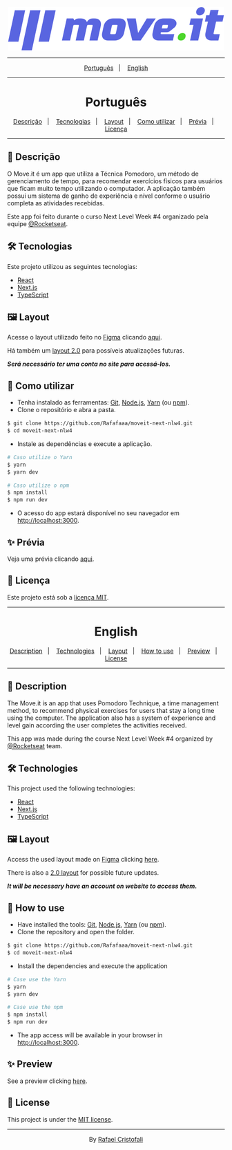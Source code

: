 <div align="center">
  <img src="https://github.com/Rafafaaa/moveit-next-nlw4/blob/master/.github/images/logo.svg" alt="logo-moveit" target="_blank" />
</div>
<hr/>
<p align="center">
  <a href="#Português">Português</a>&nbsp;&nbsp;&nbsp;|&nbsp;&nbsp;&nbsp;
  <a href="#English">English</a>
</p>
<hr/>

<div align="center">
  <h1>Português</h1>
</div>

<p align="center">
  <a href="#pushpin-Descrição">Descrição</a>&nbsp;&nbsp;&nbsp;|&nbsp;&nbsp;&nbsp;
  <a href="#hammer_and_wrench-Tecnologias">Tecnologias</a>&nbsp;&nbsp;&nbsp;|&nbsp;&nbsp;&nbsp;
  <a href="#framed_picture-Layout">Layout</a>&nbsp;&nbsp;&nbsp;|&nbsp;&nbsp;&nbsp;
  <a href="#rocket-Como-utilizar">Como utilizar</a>&nbsp;&nbsp;&nbsp;|&nbsp;&nbsp;&nbsp;
  <a href="#sparkles-Prévia">Prévia</a>&nbsp;&nbsp;&nbsp;|&nbsp;&nbsp;&nbsp;
  <a href="#page_facing_up-Licença">Licença</a>
</p>
<hr/>

## :pushpin: Descrição
O Move.it é um app que utiliza a Técnica Pomodoro, um método de gerenciamento de tempo, para recomendar exercícios físicos para usuários que ficam muito tempo utilizando o computador. A aplicação também possui um sistema de ganho de experiência e nível conforme o usuário completa as atividades recebidas.

Este app foi feito durante o curso Next Level Week #4 organizado pela equipe [@Rocketseat](https://github.com/Rocketseat).

## :hammer_and_wrench: Tecnologias
Este projeto utilizou as seguintes tecnologias:
* [React](https://pt-br.reactjs.org)
* [Next.js](https://nextjs.org)
* [TypeScript](https://www.typescriptlang.org)

## :framed_picture: Layout
Acesse o layout utilizado feito no [Figma](https://www.figma.com) clicando [aqui](https://www.figma.com/file/A1iXV91K5yFvNiO9gekfjI/Move.it-1.0?node-id=160%3A2761).

Há também um [layout 2.0](https://www.figma.com/file/6bCYIXDFoVnD2Z5l2moOYi/Move.it-2.0?node-id=160%3A2761) para possíveis atualizações futuras.

***Será necessário ter uma conta no site para acessá-los.***

## :rocket: Como utilizar
* Tenha instalado as ferramentas: [Git](https://git-scm.com), [Node.js](https://nodejs.org/en/), [Yarn](https://yarnpkg.com) (ou [npm](https://www.npmjs.com)).
* Clone o repositório e abra a pasta.
```bash
$ git clone https://github.com/Rafafaaa/moveit-next-nlw4.git
$ cd moveit-next-nlw4
```
* Instale as dependências e execute a aplicação.
```bash
# Caso utilize o Yarn
$ yarn
$ yarn dev
```
```bash
# Caso utilize o npm
$ npm install
$ npm run dev
```
* O acesso do app estará disponível no seu navegador em [http://localhost:3000](http://localhost:3000).

## :sparkles: Prévia
Veja uma prévia clicando [aqui](https://rafafaaa-moveit-next-nlw4.vercel.app).

## :page_facing_up: Licença
Este projeto está sob a [licença MIT](/.github/LICENSE.md).

<hr/>

<div align="center">
  <h1>English</h1>
</div>

<p align="center">
  <a href="#pushpin-Description">Description</a>&nbsp;&nbsp;&nbsp;|&nbsp;&nbsp;&nbsp;
  <a href="#hammer_and_wrench-Technologies">Technologies</a>&nbsp;&nbsp;&nbsp;|&nbsp;&nbsp;&nbsp;
  <a href="framed_picture-Layout-1">Layout</a>&nbsp;&nbsp;&nbsp;|&nbsp;&nbsp;&nbsp;
  <a href="#rocket-How-to-use">How to use</a>&nbsp;&nbsp;&nbsp;|&nbsp;&nbsp;&nbsp;
  <a href="#sparkles-Preview">Preview</a>&nbsp;&nbsp;&nbsp;|&nbsp;&nbsp;&nbsp;
  <a href="#page_facing_up-License">License</a>
</p>
<hr/>

## :pushpin: Description
The Move.it is an app that uses Pomodoro Technique, a time management method, to recommend physical exercises for users that stay a long time using the computer. The application also has a system of experience and level gain according the user completes the activities received.

This app was made during the course Next Level Week #4 organized by [@Rocketseat](https://github.com/Rocketseat) team.

## :hammer_and_wrench: Technologies
This project used the following technologies:
* [React](https://pt-br.reactjs.org)
* [Next.js](https://nextjs.org)
* [TypeScript](https://www.typescriptlang.org)

## :framed_picture: Layout
Access the used layout made on [Figma](https://www.figma.com) clicking [here](https://www.figma.com/file/A1iXV91K5yFvNiO9gekfjI/Move.it-1.0?node-id=160%3A2761).

There is also a [2.0 layout](https://www.figma.com/file/6bCYIXDFoVnD2Z5l2moOYi/Move.it-2.0?node-id=160%3A2761) for possible future updates.

***It will be necessary have an account on website to access them.***

## :rocket: How to use
* Have installed the tools: [Git](https://git-scm.com), [Node.js](https://nodejs.org/en/), [Yarn](https://yarnpkg.com) (ou [npm](https://www.npmjs.com)).
* Clone the repository and open the folder.
```bash
$ git clone https://github.com/Rafafaaa/moveit-next-nlw4.git
$ cd moveit-next-nlw4
```
* Install the dependencies and execute the application
```bash
# Case use the Yarn
$ yarn
$ yarn dev
```
```bash
# Case use the npm
$ npm install
$ npm run dev
```
* The app access will be available in your browser in [http://localhost:3000](http://localhost:3000).

## :sparkles: Preview
See a preview clicking [here](https://rafafaaa-moveit-next-nlw4.vercel.app).

## :page_facing_up: License
This project is under the [MIT license](/.github/LICENSE.md).

<hr/>
<div align="center">
  By <a href="https://github.com/Rafafaaa">Rafael Cristofali</a>
</div>
